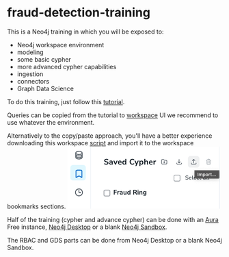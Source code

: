 # fraud-detection-training

This is a Neo4j training in which you will be exposed to:

- Neo4j workspace environment
- modeling
- some basic cypher
- more advanced cypher capabilities
- ingestion
- connectors
- Graph Data Science

To do this training, just follow this [tutorial](./queries/fraud_detection_with_neo4j.md).

Queries can be copied from the tutorial to [workspace](https://workspace-preview.neo4j.io/) UI we recommend to use whatever the environment.

Alternatively to the copy/paste approach, you'll have a better experience downloading this workspace [script](./queries/queries_for_aura_workspace.csv) and import it to the workspace bookmarks sections.
![import bookmarks](./assets/images/import_script.png)

Half of the training (cypher and advance cypher) can be done with an [Aura](https://console.neo4j.io/) Free instance, [Neo4j Desktop](https://neo4j.com/download/) or a blank [Neo4j Sandbox](https://neo4j.com/sandbox/).

The RBAC and GDS parts can be done from Neo4j Desktop or a blank Neo4j Sandbox.